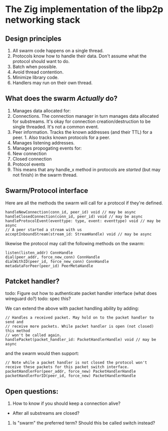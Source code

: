 # The Zig implementation of the libp2p networking stack

## Design principles

1. All swarm code happens on a single thread.
1. Protocols know how to handle their data. Don't assume what the protocol
   should want to do.
1. Batch when possible.
1. Avoid thread contention.
1. Minimize library code.
1. Handlers may run on their own thread.

## What does the swarm _Actually_ do?

1. Manages data allocated for:
  1. Connections. The connection manager in turn manages data allocated for
     substreams. It's okay for connection creation/destruction to be single
     threaded. It's not a common event.
  1. Peer information. Tracks the known addresses (and their TTL) for a peer.
    1. Also tracks known protocols for a peer.
1. Manages listening addresses.
1. Manages propogating events for:
  1. New connection
  1. Closed connection
  1. Protocol events
  1. This means that any handle_x method in protocols are _started_ (but may not
    finish) in the swarm thread.

## Swarm/Protocol interface

Here are all the methods the swarm will call for a protocol if they're defined.
```
handleNewConnection(conn_id, peer_id) void // may be async
handleClosedConnection(conn_id, peer_id) void // may be async
handleProtocolEvent(eventtype: type, event: eventtype) void // may be async
// A peer started a stream with us
acceptInboundStream(stream_id: StreamHandle) void // may be async
```

likewise the protocol may call the following methods on the swarm:

```
listen(listen_addr) ConnHandle
dial(peer_addr, force_new_conn) ConnHandle
dialWithID(peer_id, force_new_conn) ConnHandle
metadataForPeer(peer_id) PeerMetaHandle
```

## Patcket handler? 

todo: Figure out how to authenticate packet handler interface (what does
wireguard do?)
todo: spec this?

We can extend the above with packet handling ability by adding:
```
// Handles a received packet. May hold on to the packet handler to send and
// receive more packets. While packet handler is open (not closed) this method
// won't be called again.
handlePacket(packet_handler_id: PacketHandlerHandle) void // may be async
```

and the swarm would then support:
```
// Note while a packet handler is not closed the protocol won't receive these packets for this packet switch interface.
packetHandlerFor(peer_addr, force_new) PacketHandlerHandle
packetHandlerForID(peer_id, force_new) PacketHandlerHandle
```

## Open questions:

1. How to know if you should keep a connection alive?
  - After all substreams are closed?
1. Is "swarm" the preferred term? Should this be called switch instead?